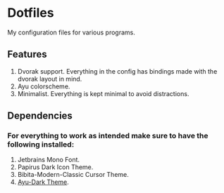 # Dotfiles
My configuration files for various programs.

## Features
1. Dvorak support. Everything in the config has bindings made with the dvorak layout in mind.
2. Ayu colorscheme.
3. Minimalist. Everything is kept minimal to avoid distractions.

## Dependencies
### For everything to work as intended make sure to have the following installed:
1. Jetbrains Mono Font.
2. Papirus Dark Icon Theme.
3. Bibita-Modern-Classic Cursor Theme.
4. [Ayu-Dark Theme](https://github.com/siddrs/dotfiles/tree/ayu-dark?tab=readme-ov-file).

